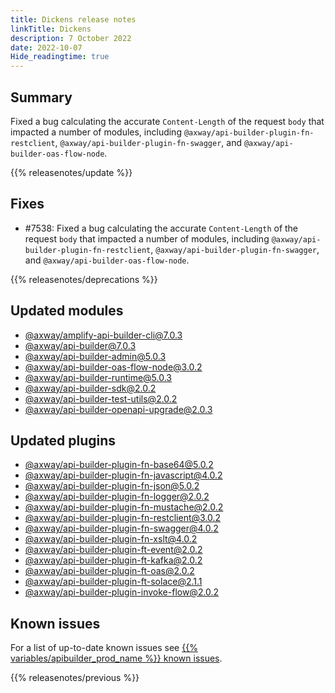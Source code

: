 ```yaml
---
title: Dickens release notes
linkTitle: Dickens
description: 7 October 2022
date: 2022-10-07
Hide_readingtime: true
---
```

## Summary
Fixed a bug calculating the accurate `Content-Length` of the request `body` that impacted a number of modules, including `@axway/api-builder-plugin-fn-restclient`, `@axway/api-builder-plugin-fn-swagger`, and `@axway/api-builder-oas-flow-node`.

{{% releasenotes/update %}}

<!-- ## Breaking changes -->

<!-- ## Features -->

## Fixes
* #7538: Fixed a bug calculating the accurate `Content-Length` of the request `body` that impacted a number of modules, including `@axway/api-builder-plugin-fn-restclient`, `@axway/api-builder-plugin-fn-swagger`, and `@axway/api-builder-oas-flow-node`.

{{% releasenotes/deprecations %}}

<!-- Regenerate modules/plugins with api-builder-tools generate-release-notes sc
ript -->
## Updated modules
* [@axway/amplify-api-builder-cli@7.0.3](https://www.npmjs.com/package/@axway/amplify-api-builder-cli/v/7.0.3)
* [@axway/api-builder@7.0.3](https://www.npmjs.com/package/@axway/api-builder/v/7.0.3)
* [@axway/api-builder-admin@5.0.3](https://www.npmjs.com/package/@axway/api-builder-admin/v/5.0.3)
* [@axway/api-builder-oas-flow-node@3.0.2](https://www.npmjs.com/package/@axway/api-builder-oas-flow-node/v/3.0.2)
* [@axway/api-builder-runtime@5.0.3](https://www.npmjs.com/package/@axway/api-builder-runtime/v/5.0.3)
* [@axway/api-builder-sdk@2.0.2](https://www.npmjs.com/package/@axway/api-builder-sdk/v/2.0.2)
* [@axway/api-builder-test-utils@2.0.2](https://www.npmjs.com/package/@axway/api-builder-test-utils/v/2.0.2)
* [@axway/api-builder-openapi-upgrade@2.0.3](https://www.npmjs.com/package/@axway/api-builder-openapi-upgrade/v/2.0.3)

## Updated plugins
* [@axway/api-builder-plugin-fn-base64@5.0.2](https://www.npmjs.com/package/@axway/api-builder-plugin-fn-base64/v/5.0.2)
* [@axway/api-builder-plugin-fn-javascript@4.0.2](https://www.npmjs.com/package/@axway/api-builder-plugin-fn-javascript/v/4.0.2)
* [@axway/api-builder-plugin-fn-json@5.0.2](https://www.npmjs.com/package/@axway/api-builder-plugin-fn-json/v/5.0.2)
* [@axway/api-builder-plugin-fn-logger@2.0.2](https://www.npmjs.com/package/@axway/api-builder-plugin-fn-logger/v/2.0.2)
* [@axway/api-builder-plugin-fn-mustache@2.0.2](https://www.npmjs.com/package/@axway/api-builder-plugin-fn-mustache/v/2.0.2)
* [@axway/api-builder-plugin-fn-restclient@3.0.2](https://www.npmjs.com/package/@axway/api-builder-plugin-fn-restclient/v/3.0.2)
* [@axway/api-builder-plugin-fn-swagger@4.0.2](https://www.npmjs.com/package/@axway/api-builder-plugin-fn-swagger/v/4.0.2)
* [@axway/api-builder-plugin-fn-xslt@4.0.2](https://www.npmjs.com/package/@axway/api-builder-plugin-fn-xslt/v/4.0.2)
* [@axway/api-builder-plugin-ft-event@2.0.2](https://www.npmjs.com/package/@axway/api-builder-plugin-ft-event/v/2.0.2)
* [@axway/api-builder-plugin-ft-kafka@2.0.2](https://www.npmjs.com/package/@axway/api-builder-plugin-ft-kafka/v/2.0.2)
* [@axway/api-builder-plugin-ft-oas@2.0.2](https://www.npmjs.com/package/@axway/api-builder-plugin-ft-oas/v/2.0.2)
* [@axway/api-builder-plugin-ft-solace@2.1.1](https://www.npmjs.com/package/@axway/api-builder-plugin-ft-solace/v/2.1.1)
* [@axway/api-builder-plugin-invoke-flow@2.0.2](https://www.npmjs.com/package/@axway/api-builder-plugin-invoke-flow/v/2.0.2)

## Known issues
For a list of up-to-date known issues see [{{% variables/apibuilder_prod_name %}} known issues](/docs/known_issues/).

{{% releasenotes/previous %}}
